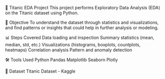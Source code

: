 🚢 Titanic EDA Project
   This project performs Exploratory Data Analysis (EDA) on the Titanic dataset using Python.

📌 Objective
 To understand the dataset through statistics and visualizations, and find patterns or insights that could help in further analysis or modeling.

📊 Steps Covered
 Data loading and inspection
 Summary statistics (mean, median, std, etc.)
 Visualizations (histograms, boxplots, countplots, heatmaps)
 Correlation analysis
 Pattern and anomaly detection

🛠️ Tools Used
   Python
   Pandas
   Matplotlib
   Seaborn
   Plotly

📁 Dataset
  Titanic Dataset - Kaggle

